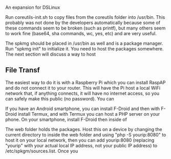 An expansion for DSLinux

Run coreutils-init.sh to copy files from the coreutils folder into /usr/bin. This probably was not done by the developers automatically because some of these commands seem to be broken (such as printf), but many others seem to work fine (base64, sha commands, wc, yes, etc) and are very useful.

The spkmg should be placed in /usr/bin as well and is a package manager. Run "spkmg init" to initialize it. You need to host the packages somewhere. The next section will discuss a way to host 

## File Transf

The easiest way to do it is with a Raspberry Pi which you can install RaspAP and do not connect it to your router. This will have the Pi host a local WiFi network that, if anything connects, it will have no internet access, so you can safely make this public (no password). You can



If you have an Android smartphone, you can install F-Droid and then with F-Droid install Termux, and with Termux you can host a PHP server on your phone.  On your smartphone, install F-Droid then inside of 

The web folder holds the packages. Host this on a device by changing the current directory to inside the web folder and using "php -S yourip:8080" to host it on your local network, then you can add yourip:8080 (replacing "yourip" with your actual local IP address, not your public IP address) to /etc/spkgm/sources.list. Once you  

